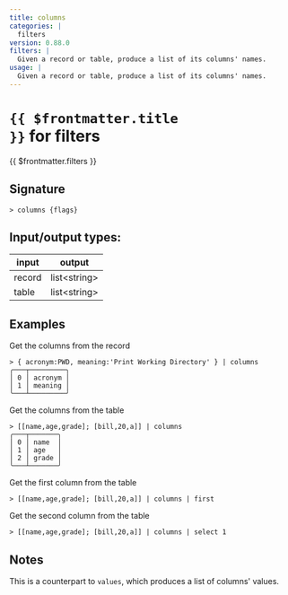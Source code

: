 ```yaml
---
title: columns
categories: |
  filters
version: 0.88.0
filters: |
  Given a record or table, produce a list of its columns' names.
usage: |
  Given a record or table, produce a list of its columns' names.
---
```

<!-- This file is automatically generated. Please edit the command in https://github.com/nushell/nushell instead. -->

# <code>{{ $frontmatter.title }}</code> for filters

<div class='command-title'>{{ $frontmatter.filters }}</div>

## Signature

```> columns {flags} ```


## Input/output types:

| input  | output       |
| ------ | ------------ |
| record | list\<string\> |
| table  | list\<string\> |
## Examples

Get the columns from the record
```nu
> { acronym:PWD, meaning:'Print Working Directory' } | columns
╭───┬─────────╮
│ 0 │ acronym │
│ 1 │ meaning │
╰───┴─────────╯

```

Get the columns from the table
```nu
> [[name,age,grade]; [bill,20,a]] | columns
╭───┬───────╮
│ 0 │ name  │
│ 1 │ age   │
│ 2 │ grade │
╰───┴───────╯

```

Get the first column from the table
```nu
> [[name,age,grade]; [bill,20,a]] | columns | first

```

Get the second column from the table
```nu
> [[name,age,grade]; [bill,20,a]] | columns | select 1

```

## Notes
This is a counterpart to `values`, which produces a list of columns' values.